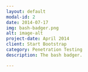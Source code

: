 ```yaml
---
layout: default
modal-id: 2
date: 2014-07-17
img: bash-badger.png
alt: image-alt
project-date: April 2014
client: Start Bootstrap
category: Penetration Testing
description: The bash badger. 

---
```

